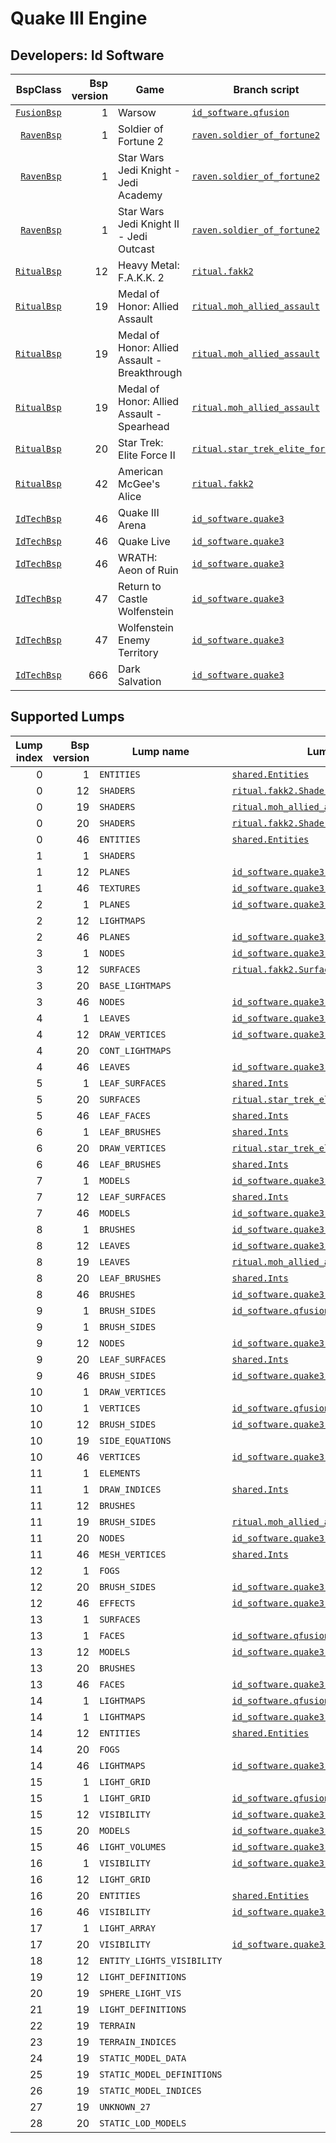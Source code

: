 # Quake III Engine
## Developers: Id Software

| BspClass | Bsp version | Game | Branch script | Supported lumps | Unused lumps | Coverage |
| -------: | ----------: | ---- | ------------- | --------------: | -----------: | :------- |
| [`FusionBsp`](https://github.com/snake-biscuits/bsp_tool/blob/master/bsp_tool/bsp_tool/id_software.py#L147) | 1 | Warsow | [`id_software.qfusion`](https://github.com/snake-biscuits/bsp_tool/blob/master/bsp_tool/branches/id_software/qfusion.py) | 18 / 18 | 0 | 92.00% |
| [`RavenBsp`](https://github.com/snake-biscuits/bsp_tool/blob/master/bsp_tool/bsp_tool/raven.py#L4) | 1 | Soldier of Fortune 2 | [`raven.soldier_of_fortune2`](https://github.com/snake-biscuits/bsp_tool/blob/master/bsp_tool/branches/raven/soldier_of_fortune2.py) | 11 / 18 | 0 | 60.56% |
| [`RavenBsp`](https://github.com/snake-biscuits/bsp_tool/blob/master/bsp_tool/bsp_tool/raven.py#L4) | 1 | Star Wars Jedi Knight - Jedi Academy | [`raven.soldier_of_fortune2`](https://github.com/snake-biscuits/bsp_tool/blob/master/bsp_tool/branches/raven/soldier_of_fortune2.py) | 11 / 18 | 0 | 60.56% |
| [`RavenBsp`](https://github.com/snake-biscuits/bsp_tool/blob/master/bsp_tool/bsp_tool/raven.py#L4) | 1 | Star Wars Jedi Knight II - Jedi Outcast | [`raven.soldier_of_fortune2`](https://github.com/snake-biscuits/bsp_tool/blob/master/bsp_tool/branches/raven/soldier_of_fortune2.py) | 11 / 18 | 0 | 60.56% |
| [`RitualBsp`](https://github.com/snake-biscuits/bsp_tool/blob/master/bsp_tool/bsp_tool/ritual.py#L9) | 12 | Heavy Metal: F.A.K.K. 2 | [`ritual.fakk2`](https://github.com/snake-biscuits/bsp_tool/blob/master/bsp_tool/branches/ritual/fakk2.py) | 13 / 20 | 0 | 64.50% |
| [`RitualBsp`](https://github.com/snake-biscuits/bsp_tool/blob/master/bsp_tool/bsp_tool/ritual.py#L9) | 19 | Medal of Honor: Allied Assault | [`ritual.moh_allied_assault`](https://github.com/snake-biscuits/bsp_tool/blob/master/bsp_tool/branches/ritual/moh_allied_assault.py) | 13 / 28 | 0 | 46.07% |
| [`RitualBsp`](https://github.com/snake-biscuits/bsp_tool/blob/master/bsp_tool/bsp_tool/ritual.py#L9) | 19 | Medal of Honor: Allied Assault - Breakthrough | [`ritual.moh_allied_assault`](https://github.com/snake-biscuits/bsp_tool/blob/master/bsp_tool/branches/ritual/moh_allied_assault.py) | 13 / 28 | 0 | 46.07% |
| [`RitualBsp`](https://github.com/snake-biscuits/bsp_tool/blob/master/bsp_tool/bsp_tool/ritual.py#L9) | 19 | Medal of Honor: Allied Assault - Spearhead | [`ritual.moh_allied_assault`](https://github.com/snake-biscuits/bsp_tool/blob/master/bsp_tool/branches/ritual/moh_allied_assault.py) | 13 / 28 | 0 | 46.07% |
| [`RitualBsp`](https://github.com/snake-biscuits/bsp_tool/blob/master/bsp_tool/bsp_tool/ritual.py#L9) | 20 | Star Trek: Elite Force II | [`ritual.star_trek_elite_force2`](https://github.com/snake-biscuits/bsp_tool/blob/master/bsp_tool/branches/ritual/star_trek_elite_force2.py) | 13 / 30 | 0 | 43.00% |
| [`RitualBsp`](https://github.com/snake-biscuits/bsp_tool/blob/master/bsp_tool/bsp_tool/ritual.py#L9) | 42 | American McGee's Alice | [`ritual.fakk2`](https://github.com/snake-biscuits/bsp_tool/blob/master/bsp_tool/branches/ritual/fakk2.py) | 13 / 20 | 0 | 64.50% |
| [`IdTechBsp`](https://github.com/snake-biscuits/bsp_tool/blob/master/bsp_tool/bsp_tool/id_software.py#L99) | 46 | Quake III Arena | [`id_software.quake3`](https://github.com/snake-biscuits/bsp_tool/blob/master/bsp_tool/branches/id_software/quake3.py) | 17 / 17 | 0 | 97.41% |
| [`IdTechBsp`](https://github.com/snake-biscuits/bsp_tool/blob/master/bsp_tool/bsp_tool/id_software.py#L99) | 46 | Quake Live | [`id_software.quake3`](https://github.com/snake-biscuits/bsp_tool/blob/master/bsp_tool/branches/id_software/quake3.py) | 17 / 17 | 0 | 97.41% |
| [`IdTechBsp`](https://github.com/snake-biscuits/bsp_tool/blob/master/bsp_tool/bsp_tool/id_software.py#L99) | 46 | WRATH: Aeon of Ruin | [`id_software.quake3`](https://github.com/snake-biscuits/bsp_tool/blob/master/bsp_tool/branches/id_software/quake3.py) | 17 / 17 | 0 | 97.41% |
| [`IdTechBsp`](https://github.com/snake-biscuits/bsp_tool/blob/master/bsp_tool/bsp_tool/id_software.py#L99) | 47 | Return to Castle Wolfenstein | [`id_software.quake3`](https://github.com/snake-biscuits/bsp_tool/blob/master/bsp_tool/branches/id_software/quake3.py) | 17 / 17 | 0 | 97.41% |
| [`IdTechBsp`](https://github.com/snake-biscuits/bsp_tool/blob/master/bsp_tool/bsp_tool/id_software.py#L99) | 47 | Wolfenstein Enemy Territory | [`id_software.quake3`](https://github.com/snake-biscuits/bsp_tool/blob/master/bsp_tool/branches/id_software/quake3.py) | 17 / 17 | 0 | 97.41% |
| [`IdTechBsp`](https://github.com/snake-biscuits/bsp_tool/blob/master/bsp_tool/bsp_tool/id_software.py#L99) | 666 | Dark Salvation | [`id_software.quake3`](https://github.com/snake-biscuits/bsp_tool/blob/master/bsp_tool/branches/id_software/quake3.py) | 17 / 17 | 0 | 97.41% |


## Supported Lumps
| Lump index | Bsp version | Lump name | LumpClass | Coverage |
| ---------: | ----------: | --------- | --------- | :------- |
| 0 | 1 | `ENTITIES` | [`shared.Entities`](https://github.com/snake-biscuits/bsp_tool/blob/master/bsp_tool/branches/shared.py#L43) | 100% |
| 0 | 12 | `SHADERS` | [`ritual.fakk2.Shader`](https://github.com/snake-biscuits/bsp_tool/blob/master/bsp_tool/branches/ritual/fakk2.py#L63) | 100% |
| 0 | 19 | `SHADERS` | [`ritual.moh_allied_assault.Shader`](https://github.com/snake-biscuits/bsp_tool/blob/master/bsp_tool/branches/ritual/moh_allied_assault.py#L110) | 100% |
| 0 | 20 | `SHADERS` | [`ritual.fakk2.Shader`](https://github.com/snake-biscuits/bsp_tool/blob/master/bsp_tool/branches/ritual/fakk2.py#L63) | 100% |
| 0 | 46 | `ENTITIES` | [`shared.Entities`](https://github.com/snake-biscuits/bsp_tool/blob/master/bsp_tool/branches/shared.py#L43) | 100% |
| 1 | 1 | `SHADERS` |  | 0% |
| 1 | 12 | `PLANES` | [`id_software.quake3.Plane`](https://github.com/snake-biscuits/bsp_tool/blob/master/bsp_tool/branches/id_software/quake3.py#L213) | 100% |
| 1 | 46 | `TEXTURES` | [`id_software.quake3.Texture`](https://github.com/snake-biscuits/bsp_tool/blob/master/bsp_tool/branches/id_software/quake3.py#L221) | 100% |
| 2 | 1 | `PLANES` | [`id_software.quake3.Plane`](https://github.com/snake-biscuits/bsp_tool/blob/master/bsp_tool/branches/id_software/quake3.py#L213) | 100% |
| 2 | 12 | `LIGHTMAPS` |  | 0% |
| 2 | 46 | `PLANES` | [`id_software.quake3.Plane`](https://github.com/snake-biscuits/bsp_tool/blob/master/bsp_tool/branches/id_software/quake3.py#L213) | 100% |
| 3 | 1 | `NODES` | [`id_software.quake3.Node`](https://github.com/snake-biscuits/bsp_tool/blob/master/bsp_tool/branches/id_software/quake3.py#L205) | 100% |
| 3 | 12 | `SURFACES` | [`ritual.fakk2.Surface`](https://github.com/snake-biscuits/bsp_tool/blob/master/bsp_tool/branches/ritual/fakk2.py#L72) | 100% |
| 3 | 20 | `BASE_LIGHTMAPS` |  | 0% |
| 3 | 46 | `NODES` | [`id_software.quake3.Node`](https://github.com/snake-biscuits/bsp_tool/blob/master/bsp_tool/branches/id_software/quake3.py#L205) | 100% |
| 4 | 1 | `LEAVES` | [`id_software.quake3.Leaf`](https://github.com/snake-biscuits/bsp_tool/blob/master/bsp_tool/branches/id_software/quake3.py#L144) | 100% |
| 4 | 12 | `DRAW_VERTICES` | [`id_software.quake3.Vertex`](https://github.com/snake-biscuits/bsp_tool/blob/master/bsp_tool/branches/id_software/quake3.py#L229) | 100% |
| 4 | 20 | `CONT_LIGHTMAPS` |  | 0% |
| 4 | 46 | `LEAVES` | [`id_software.quake3.Leaf`](https://github.com/snake-biscuits/bsp_tool/blob/master/bsp_tool/branches/id_software/quake3.py#L144) | 100% |
| 5 | 1 | `LEAF_SURFACES` | [`shared.Ints`](https://github.com/snake-biscuits/bsp_tool/blob/master/bsp_tool/branches/shared.py#L22) | 100% |
| 5 | 20 | `SURFACES` | [`ritual.star_trek_elite_force2.Surface`](https://github.com/snake-biscuits/bsp_tool/blob/master/bsp_tool/branches/ritual/star_trek_elite_force2.py#L73) | 100% |
| 5 | 46 | `LEAF_FACES` | [`shared.Ints`](https://github.com/snake-biscuits/bsp_tool/blob/master/bsp_tool/branches/shared.py#L22) | 100% |
| 6 | 1 | `LEAF_BRUSHES` | [`shared.Ints`](https://github.com/snake-biscuits/bsp_tool/blob/master/bsp_tool/branches/shared.py#L22) | 100% |
| 6 | 20 | `DRAW_VERTICES` | [`ritual.star_trek_elite_force2.DrawVertex`](https://github.com/snake-biscuits/bsp_tool/blob/master/bsp_tool/branches/ritual/star_trek_elite_force2.py#L59) | 100% |
| 6 | 46 | `LEAF_BRUSHES` | [`shared.Ints`](https://github.com/snake-biscuits/bsp_tool/blob/master/bsp_tool/branches/shared.py#L22) | 100% |
| 7 | 1 | `MODELS` | [`id_software.quake3.Model`](https://github.com/snake-biscuits/bsp_tool/blob/master/bsp_tool/branches/id_software/quake3.py#L193) | 100% |
| 7 | 12 | `LEAF_SURFACES` | [`shared.Ints`](https://github.com/snake-biscuits/bsp_tool/blob/master/bsp_tool/branches/shared.py#L22) | 100% |
| 7 | 46 | `MODELS` | [`id_software.quake3.Model`](https://github.com/snake-biscuits/bsp_tool/blob/master/bsp_tool/branches/id_software/quake3.py#L193) | 100% |
| 8 | 1 | `BRUSHES` | [`id_software.quake3.Brush`](https://github.com/snake-biscuits/bsp_tool/blob/master/bsp_tool/branches/id_software/quake3.py#L98) | 100% |
| 8 | 12 | `LEAVES` | [`id_software.quake3.Leaf`](https://github.com/snake-biscuits/bsp_tool/blob/master/bsp_tool/branches/id_software/quake3.py#L144) | 100% |
| 8 | 19 | `LEAVES` | [`ritual.moh_allied_assault.Leaf`](https://github.com/snake-biscuits/bsp_tool/blob/master/bsp_tool/branches/ritual/moh_allied_assault.py#L91) | 100% |
| 8 | 20 | `LEAF_BRUSHES` | [`shared.Ints`](https://github.com/snake-biscuits/bsp_tool/blob/master/bsp_tool/branches/shared.py#L22) | 100% |
| 8 | 46 | `BRUSHES` | [`id_software.quake3.Brush`](https://github.com/snake-biscuits/bsp_tool/blob/master/bsp_tool/branches/id_software/quake3.py#L98) | 100% |
| 9 | 1 | `BRUSH_SIDES` | [`id_software.qfusion.BrushSide`](https://github.com/snake-biscuits/bsp_tool/blob/master/bsp_tool/branches/id_software/qfusion.py#L56) | 100% |
| 9 | 1 | `BRUSH_SIDES` |  | 0% |
| 9 | 12 | `NODES` | [`id_software.quake3.Node`](https://github.com/snake-biscuits/bsp_tool/blob/master/bsp_tool/branches/id_software/quake3.py#L205) | 100% |
| 9 | 20 | `LEAF_SURFACES` | [`shared.Ints`](https://github.com/snake-biscuits/bsp_tool/blob/master/bsp_tool/branches/shared.py#L22) | 100% |
| 9 | 46 | `BRUSH_SIDES` | [`id_software.quake3.BrushSide`](https://github.com/snake-biscuits/bsp_tool/blob/master/bsp_tool/branches/id_software/quake3.py#L106) | 100% |
| 10 | 1 | `DRAW_VERTICES` |  | 0% |
| 10 | 1 | `VERTICES` | [`id_software.qfusion.Vertex`](https://github.com/snake-biscuits/bsp_tool/blob/master/bsp_tool/branches/id_software/qfusion.py#L128) | 0% |
| 10 | 12 | `BRUSH_SIDES` | [`id_software.quake3.BrushSide`](https://github.com/snake-biscuits/bsp_tool/blob/master/bsp_tool/branches/id_software/quake3.py#L106) | 100% |
| 10 | 19 | `SIDE_EQUATIONS` |  | 0% |
| 10 | 46 | `VERTICES` | [`id_software.quake3.Vertex`](https://github.com/snake-biscuits/bsp_tool/blob/master/bsp_tool/branches/id_software/quake3.py#L229) | 100% |
| 11 | 1 | `ELEMENTS` |  | 0% |
| 11 | 1 | `DRAW_INDICES` | [`shared.Ints`](https://github.com/snake-biscuits/bsp_tool/blob/master/bsp_tool/branches/shared.py#L22) | 100% |
| 11 | 12 | `BRUSHES` |  | 0% |
| 11 | 19 | `BRUSH_SIDES` | [`ritual.moh_allied_assault.BrushSide`](https://github.com/snake-biscuits/bsp_tool/blob/master/bsp_tool/branches/ritual/moh_allied_assault.py#L83) | 100% |
| 11 | 20 | `NODES` | [`id_software.quake3.Node`](https://github.com/snake-biscuits/bsp_tool/blob/master/bsp_tool/branches/id_software/quake3.py#L205) | 100% |
| 11 | 46 | `MESH_VERTICES` | [`shared.Ints`](https://github.com/snake-biscuits/bsp_tool/blob/master/bsp_tool/branches/shared.py#L22) | 100% |
| 12 | 1 | `FOGS` |  | 0% |
| 12 | 20 | `BRUSH_SIDES` | [`id_software.quake3.BrushSide`](https://github.com/snake-biscuits/bsp_tool/blob/master/bsp_tool/branches/id_software/quake3.py#L106) | 100% |
| 12 | 46 | `EFFECTS` | [`id_software.quake3.Effect`](https://github.com/snake-biscuits/bsp_tool/blob/master/bsp_tool/branches/id_software/quake3.py#L113) | 66% |
| 13 | 1 | `SURFACES` |  | 0% |
| 13 | 1 | `FACES` | [`id_software.qfusion.Face`](https://github.com/snake-biscuits/bsp_tool/blob/master/bsp_tool/branches/id_software/qfusion.py#L64) | 100% |
| 13 | 12 | `MODELS` | [`id_software.quake3.Model`](https://github.com/snake-biscuits/bsp_tool/blob/master/bsp_tool/branches/id_software/quake3.py#L193) | 100% |
| 13 | 20 | `BRUSHES` |  | 0% |
| 13 | 46 | `FACES` | [`id_software.quake3.Face`](https://github.com/snake-biscuits/bsp_tool/blob/master/bsp_tool/branches/id_software/quake3.py#L121) | 100% |
| 14 | 1 | `LIGHTMAPS` | [`id_software.qfusion.Lightmap`](https://github.com/snake-biscuits/bsp_tool/blob/master/bsp_tool/branches/id_software/qfusion.py#L107) | 100% |
| 14 | 1 | `LIGHTMAPS` | [`id_software.quake3.Lightmap`](https://github.com/snake-biscuits/bsp_tool/blob/master/bsp_tool/branches/id_software/quake3.py#L159) | 100% |
| 14 | 12 | `ENTITIES` | [`shared.Entities`](https://github.com/snake-biscuits/bsp_tool/blob/master/bsp_tool/branches/shared.py#L43) | 100% |
| 14 | 20 | `FOGS` |  | 0% |
| 14 | 46 | `LIGHTMAPS` | [`id_software.quake3.Lightmap`](https://github.com/snake-biscuits/bsp_tool/blob/master/bsp_tool/branches/id_software/quake3.py#L159) | 100% |
| 15 | 1 | `LIGHT_GRID` |  | 0% |
| 15 | 1 | `LIGHT_GRID` | [`id_software.qfusion.GridLight`](https://github.com/snake-biscuits/bsp_tool/blob/master/bsp_tool/branches/id_software/qfusion.py#L94) | 100% |
| 15 | 12 | `VISIBILITY` | [`id_software.quake3.Visibility`](https://github.com/snake-biscuits/bsp_tool/blob/master/bsp_tool/branches/id_software/quake3.py#L242) | 90% |
| 15 | 20 | `MODELS` | [`id_software.quake3.Model`](https://github.com/snake-biscuits/bsp_tool/blob/master/bsp_tool/branches/id_software/quake3.py#L193) | 100% |
| 15 | 46 | `LIGHT_VOLUMES` | [`id_software.quake3.LightVolume`](https://github.com/snake-biscuits/bsp_tool/blob/master/bsp_tool/branches/id_software/quake3.py#L183) | 100% |
| 16 | 1 | `VISIBILITY` | [`id_software.quake3.Visibility`](https://github.com/snake-biscuits/bsp_tool/blob/master/bsp_tool/branches/id_software/quake3.py#L242) | 90% |
| 16 | 12 | `LIGHT_GRID` |  | 0% |
| 16 | 20 | `ENTITIES` | [`shared.Entities`](https://github.com/snake-biscuits/bsp_tool/blob/master/bsp_tool/branches/shared.py#L43) | 100% |
| 16 | 46 | `VISIBILITY` | [`id_software.quake3.Visibility`](https://github.com/snake-biscuits/bsp_tool/blob/master/bsp_tool/branches/id_software/quake3.py#L242) | 90% |
| 17 | 1 | `LIGHT_ARRAY` |  | 0% |
| 17 | 20 | `VISIBILITY` | [`id_software.quake3.Visibility`](https://github.com/snake-biscuits/bsp_tool/blob/master/bsp_tool/branches/id_software/quake3.py#L242) | 90% |
| 18 | 12 | `ENTITY_LIGHTS_VISIBILITY` |  | 0% |
| 19 | 12 | `LIGHT_DEFINITIONS` |  | 0% |
| 20 | 19 | `SPHERE_LIGHT_VIS` |  | 0% |
| 21 | 19 | `LIGHT_DEFINITIONS` |  | 0% |
| 22 | 19 | `TERRAIN` |  | 0% |
| 23 | 19 | `TERRAIN_INDICES` |  | 0% |
| 24 | 19 | `STATIC_MODEL_DATA` |  | 0% |
| 25 | 19 | `STATIC_MODEL_DEFINITIONS` |  | 0% |
| 26 | 19 | `STATIC_MODEL_INDICES` |  | 0% |
| 27 | 19 | `UNKNOWN_27` |  | 0% |
| 28 | 20 | `STATIC_LOD_MODELS` |  | 0% |


